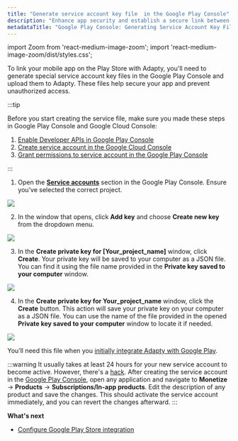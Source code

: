 ```yaml
---
title: "Generate service account key file  in the Google Play Console"
description: "Enhance app security and establish a secure link between your Play Store mobile application and Adapty by generating service account key files in the Google Play Console. Learn how to generate key files to ensure the security of your app and prevent unauthorized access"
metadataTitle: "Google Play Console: Generating Service Account Key Files for Adapty"
---
```


import Zoom from 'react-medium-image-zoom';
import 'react-medium-image-zoom/dist/styles.css';

To link your mobile app on the Play Store with Adapty, you'll need to generate special service account key files in the Google Play Console and upload them to Adapty. These files help secure your app and prevent unauthorized access.

:::tip

Before you start creating the service file, make sure you made these steps in Google Play Console and Google Cloud Console:

1. [Enable Developer APIs in Google Play Console](enabling-of-developer-api)
2. [Create service account in the Google Cloud Console](create-service-account)
3. [Grant permissions to service account in the Google Play Console](grant-permissions-to-service-account)

:::

1. Open the [**Service accounts**](https://console.cloud.google.com/iam-admin/serviceaccounts) section in the Google Play Console. Ensure you’ve selected the correct project.  


<Zoom>
  <img src={require('./img/c3156cb-action_manage_keys.webp').default}
  style={{
    border: '1px solid #727272', /* border width and color */
    width: '700px', /* image width */
    display: 'block', /* for alignment */
    margin: '0 auto' /* center alignment */
  }}
/>
</Zoom>





2. In the window that opens, click **Add key** and choose **Create new key** from the dropdown menu.

   

<Zoom>
  <img src={require('./img/44b30ee-create_new_key.webp').default}
  style={{
    border: '1px solid #727272', /* border width and color */
    width: '700px', /* image width */
    display: 'block', /* for alignment */
    margin: '0 auto' /* center alignment */
  }}
/>
</Zoom>




3. In the **Create private key for [Your_project_name]** window, click **Create**. Your private key will be saved to your computer as a JSON file. You can find it using the file name provided in the **Private key saved to your computer** window. 

   

<Zoom>
  <img src={require('./img/e7b8101-cretae_private_key.webp').default}
  style={{
    border: '1px solid #727272', /* border width and color */
    width: '700px', /* image width */
    display: 'block', /* for alignment */
    margin: '0 auto' /* center alignment */
  }}
/>
</Zoom>




4. In the **Create private key for Your_project_name** window, click the **Create** button. This action will save your private key on your computer as a JSON file. You can use the name of the file provided in the opened **Private key saved to your computer** window to locate it if needed. 

   

<Zoom>
  <img src={require('./img/187ddc6-Private_key_saved.webp').default}
  style={{
    border: '1px solid #727272', /* border width and color */
    width: '700px', /* image width */
    display: 'block', /* for alignment */
    margin: '0 auto' /* center alignment */
  }}
/>
</Zoom>




You’ll need this file when you [initially integrate Adapty with Google Play](google-play-store-connection-configuration).

:::warning
It usually takes at least 24 hours for your new service account to become active. However, there's a [hack](https://stackoverflow.com/a/60691844). After creating the service account in the [Google Play Console](https://play.google.com/apps/publish/), open any application and navigate to **Monetize** -> **Products** -> **Subscriptions/In-app products**. Edit the description of any product and save the changes. This should activate the service account immediately, and you can revert the changes afterward.
:::

**What's next**

- [Configure Google Play Store integration](google-play-store-connection-configuration)